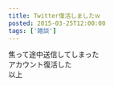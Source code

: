 ```yaml
---
title: Twitter復活しましたｗ
posted: 2015-03-25T12:00:00
tags: ['雑談']
---
```


焦って途中送信してしまった  
アカウント復活した  
以上

